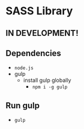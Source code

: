 # SASS Library

## IN DEVELOPMENT!

## Dependencies

- `node.js`
- gulp
  - install gulp globally
    - `npm i -g gulp`

## Run gulp

- `gulp`
